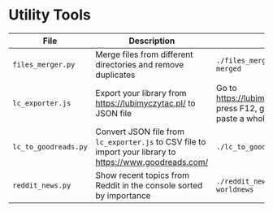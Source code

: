 # Utility Tools

| File                 | Description                                                                                              | Quickstart                                                                                               |
|----------------------|----------------------------------------------------------------------------------------------------------|----------------------------------------------------------------------------------------------------------|
| `files_merger.py`    | Merge files from different directories and remove duplicates                                             | `./files_merger.py a/ b/ c/ --out merged`                                                                |
| `lc_exporter.js`     | Export your library from https://lubimyczytac.pl/ to JSON file                                           | Go to https://lubimyczytac.pl/biblioteczka, press F12, go to `Console` and copy paste a whole `.js` file |
| `lc_to_goodreads.py` | Convert JSON file from `lc_exporter.js` to CSV file to import your library to https://www.goodreads.com/ | `./lc_to_goodreads.py books.json`                                                                        |
| `reddit_news.py`      | Show recent topics from Reddit in the console sorted by importance                                       | `./reddit_news.py --subreddit worldnews`                                                                 |